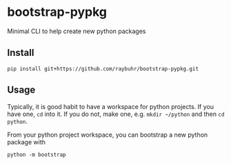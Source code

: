 # bootstrap-pypkg

Minimal CLI to help create new python packages

## Install

`pip install git+https://github.com/raybuhr/bootstrap-pypkg.git`

## Usage

Typically, it is good habit to have a workspace for python projects. 
If you have one, `cd` into it. If you do not, make one, e.g. `mkdir ~/python` and then `cd python`. 

From your python project workspace, you can bootstrap a new python package with

`python -m bootstrap`
